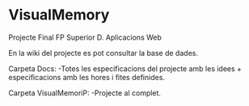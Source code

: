 # VisualMemory
Projecte Final FP Superior D. Aplicacions Web 

En la wiki del projecte es pot consultar la base de dades.

Carpeta Docs:
-Totes les especificacions del projecte amb les idees + especificacions amb les hores i fites definides.

Carpeta VisualMemoriP:
-Projecte al complet.

